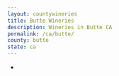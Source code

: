 ```yaml
---
layout: countywineries
title: Butte Wineries
description: Wineries in Butte CA
permalink: /ca/butte/
county: butte
state: ca
---
```

-
